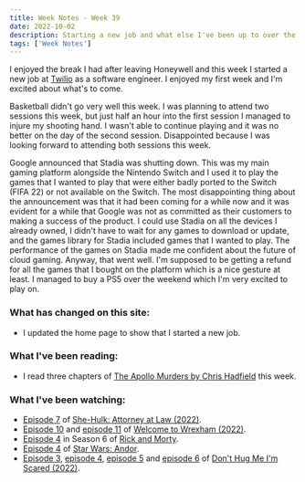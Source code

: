```yaml
---
title: Week Notes - Week 39
date: 2022-10-02
description: Starting a new job and what else I've been up to over the last seven days.
tags: ['Week Notes']
---
```


I enjoyed the break I had after leaving Honeywell and this week I started a new job at [Twilio](https://www.twilio.com/) as a software engineer. I enjoyed my first week and I'm excited about what's to come.

Basketball didn't go very well this week. I was planning to attend two sessions this week, but just half an hour into the first session I managed to injure my shooting hand. I wasn't able to continue playing and it was no better on the day of the second session. Disappointed because I was looking forward to attending both sessions this week.

Google announced that Stadia was shutting down. This was my main gaming platform alongside the Nintendo Switch and I used it to play the games that I wanted to play that were either badly ported to the Switch (FIFA 22) or not available on the Switch. The most disappointing thing about the announcement was that it had been coming for a while now and it was evident for a while that Google was not as committed as their customers to making a success of the product. I could use Stadia on all the devices I already owned, I didn't have to wait for any games to download or update, and the games library for Stadia included games that I wanted to play. The performance of the games on Stadia made me confident about the future of cloud gaming. Anyway, that went well. I'm supposed to be getting a refund for all the games that I bought on the platform which is a nice gesture at least. I managed to buy a PS5 over the weekend which I'm very excited to play on.

### What has changed on this site:

- I updated the home page to show that I started a new job.

### What I've been reading:

- I read three chapters of [The Apollo Murders by Chris Hadfield](/reading/9780735282353/) this week.

### What I've been watching:

- [Episode 7](https://www.themoviedb.org/tv/92783-she-hulk-attorney-at-law/season/1/episode/7) of [She-Hulk: Attorney at Law (2022)](https://www.themoviedb.org/tv/92783-she-hulk-attorney-at-law/).
- [Episode 10](https://www.themoviedb.org/tv/126929-welcome-to-wrexham/season/1/episode/10) and [episode 11](https://www.themoviedb.org/tv/126929-welcome-to-wrexham/season/1/episode/11) of [Welcome to Wrexham (2022)](https://www.themoviedb.org/tv/126929-welcome-to-wrexham/season/1).
- [Episode 4](https://www.themoviedb.org/tv/60625-rick-and-morty/season/6/episode/4) in Season 6 of [Rick and Morty](https://www.themoviedb.org/tv/60625-rick-and-morty).
- [Episode 4](https://www.themoviedb.org/tv/83867-star-wars-andor/season/1/episode/4) of [Star Wars: Andor](https://www.themoviedb.org/tv/83867-star-wars-andor/season/1).
- [Episode 3](https://www.themoviedb.org/tv/206013-don-t-hug-me-i-m-scared/season/1/episode/3), [episode 4](https://www.themoviedb.org/tv/206013-don-t-hug-me-i-m-scared/season/1/episode/4), [episode 5](https://www.themoviedb.org/tv/206013-don-t-hug-me-i-m-scared/season/1/episode/5) and [episode 6](https://www.themoviedb.org/tv/206013-don-t-hug-me-i-m-scared/season/1/episode/6) of [Don't Hug Me I'm Scared (2022)](https://www.themoviedb.org/tv/206013-don-t-hug-me-i-m-scared/season/1).